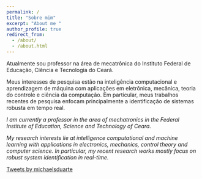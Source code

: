 ```yaml
---
permalink: /
title: "Sobre mim"
excerpt: "About me "
author_profile: true
redirect_from: 
  - /about/
  - /about.html
---
```


Atualmente sou professor na área de mecatrônica do Instituto Federal de Educação, Ciência e Tecnologia do Ceará.

Meus interesses de pesquisa estão na inteligência computacional e aprendizagem de máquina com aplicações em eletrônica, mecânica, teoria do controle e ciência da computação. Em particular, meus trabalhos recentes de pesquisa enfocam principalmente a identificação de sistemas robusta em tempo real.

*I am currently a professor in the area of mechatronics in the Federal Institute of Education, Science and Technology of Ceara.*

*My research interests lie at intelligence computational and machine learning with applications in electronics, mechanics, control theory and computer science. In particular, my recent research works mostly focus on robust system identification in real-time.*

<a class="twitter-timeline" data-height="600" href="https://twitter.com/michaelsduarte?ref_src=twsrc%5Etfw">Tweets by michaelsduarte</a> <script async src="https://platform.twitter.com/widgets.js" charset="utf-8"></script>

